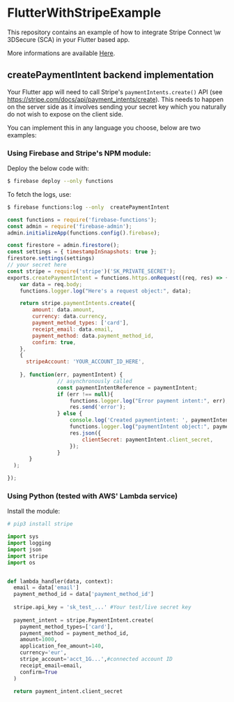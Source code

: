 # FlutterWithStripeExample

This repository contains an example of how to integrate Stripe Connect \w 3DSecure (SCA) in your Flutter based app.

More informations are available [Here](https://itnext.io/flutter-stripe-connect-3dsecure-sca-ab8fd364ca1e).

## createPaymentIntent backend implementation

Your Flutter app will need to call Stripe's `paymentIntents.create()` API (see https://stripe.com/docs/api/payment_intents/create).
This needs to happen on the server side as it involves sending your secret key which you naturally do not wish to expose on the client side.

You can implement this in any language you choose, below are two examples:

### Using Firebase and Stripe's NPM module:

Deploy the below code with:
```sh
$ firebase deploy --only functions
```

To fetch the logs, use:
```sh
$ firebase functions:log --only  createPaymentIntent
```

```js
const functions = require('firebase-functions');
const admin = require('firebase-admin');
admin.initializeApp(functions.config().firebase);

const firestore = admin.firestore();
const settings = { timestampInSnapshots: true };
firestore.settings(settings)
// your secret here
const stripe = require('stripe')('SK_PRIVATE_SECRET');
exports.createPaymentIntent = functions.https.onRequest((req, res) => { 
    var data = req.body;
    functions.logger.log("Here's a request object:", data);

    return stripe.paymentIntents.create({
        amount: data.amount,
        currency: data.currency,
        payment_method_types: ['card'],
        receipt_email: data.email,
        payment_method: data.payment_method_id,
        confirm: true,
    },   
    {    
      stripeAccount: 'YOUR_ACCOUNT_ID_HERE',
     
    }, function(err, paymentIntent) {
                // asynchronously called
                const paymentIntentReference = paymentIntent;
                if (err !== null){
                    functions.logger.log("Error payment intent:", err);
                    res.send('error');
                } else {
                    console.log('Created paymentintent: ', paymentIntent);
                    functions.logger.log("paymentIntent object:", paymentIntent);
                    res.json({
                        clientSecret: paymentIntent.client_secret,
                    });
                }
       }
  );

});
```

### Using Python (tested with AWS' Lambda service)

Install the module:

```sh
# pip3 install stripe
```

```python
import sys
import logging
import json
import stripe
import os


def lambda_handler(data, context):
  email = data['email']
  payment_method_id = data['payment_method_id']
  
  stripe.api_key = 'sk_test_...' #Your test/live secret key
  
  payment_intent = stripe.PaymentIntent.create(
    payment_method_types=['card'],
    payment_method = payment_method_id,
    amount=1000,
    application_fee_amount=140,
    currency='eur',
    stripe_account='acct_1G...',#connected account ID
    receipt_email=email,
    confirm=True
  )
  
  return payment_intent.client_secret
```

